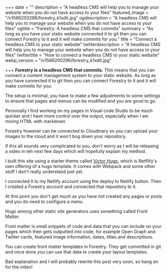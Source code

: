 +++
date = ""
description = "A headless CMS will help you to manage your website when you do not have access to your files"
featured_image = "/v1566200296/forestry_k1xdit.jpg"
ogdescription = "A headless CMS will help you to manage your website when you do not have access to your files"
ogtitle = "Forestry: A headless CMS that commits"
summary = "As long as you have your static website connected it to git then you can connect Forestry to it and it will make commits for you."
title = "Connect a headless CMS to your static website"
twitterdescription = "A headless CMS will help you to manage your website when you do not have access to your files"
twittertitle = "How to connect a headless CMS to your static website"
webp_version = "/v1566200296/forestry_k1xdit.jpg"

+++
**Forestry is a headless CMS that commits.** This means that you can connect a content management system to your static website. As long as you have connected it to git then you can connect Forestry to it and it will make commits for you.

The setup is minimal, you have to make a few adjustments to some settings to ensure that pages and menus can be modified and you are good to go.

Personally I find working on my pages in Visual code Studio to be much quicker and I have more control over the output, especially when I am mixing HTML with markdown.

Forestry however can be connected to Cloudinary so you can upload your images to the cloud and it won't bog down your repository. 

If this all sounds very complicated to you, don't worry as I will be releasing a video in teh next few days which will hopefully explain my method.

I built this site using a starter theme called [Victor Hugo](https://github.com/netlify-templates/victor-hugo), which is Netflify's own offering of a hugo template. It comes with Webpack and some other stuff I don't really understand just yet.

I connected it to my Netlify account using the deploy to Netlify button. Then I created a Forestry account and connected that repository to it. 

At this point you don't get much as you have not created any pages or posts and you do need to configure a menu. 

Hugo among other static site generators uses something called Front Matter.

Front matter is small snippets of code and data that you can include on your pages which then gets outputted into code, for example Open Graph and Twitter cards, featured image information, dates, titles and descriptions. 

You can create front matter templates in Forestry. They get committed in git and once done you can use that data to create your layout templates.

Bad explanation and I will probably rewrite this post very soon, so hang on for the video!